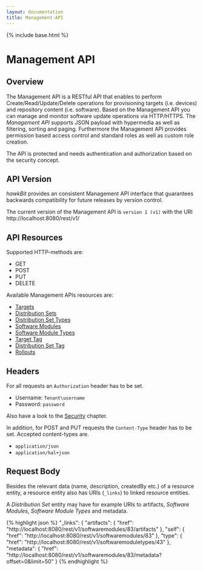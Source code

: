 ```yaml
---
layout: documentation
title: Management-API
---
```


{% include base.html %}

# Management API

## Overview
The Management API is a RESTful API that enables to perform Create/Read/Update/Delete operations for provisioning targets (i.e. devices) and repository content (i.e. software). Based on the Management API you can manage and monitor software update operations via HTTP/HTTPS. The _Management API_ supports JSON payload with hypermedia as well as filtering, sorting and paging. Furthermore the Management API provides permission based access control and standard roles as well as custom role creation.  

The API is protected and needs authentication and authorization based on the security concept.

## API Version

_hawkBit_ provides an consistent Management API interface that guarantees backwards compatibility for future releases by version control.

The current version of the Management API is `version 1 (v1)` with the URI http://localhost:8080/rest/v1/

## API Resources

Supported HTTP-methods are:

- GET
- POST
- PUT
- DELETE

Available Management APIs resources are:

* [Targets](https://docs.bosch-iot-rollouts.com/documentation/rest-api/targets-api-guide.html)
* [Distribution Sets](https://docs.bosch-iot-rollouts.com/documentation/rest-api/distributionsets-api-guide.html)
* [Distribution Set Types](https://docs.bosch-iot-rollouts.com/documentation/rest-api/distributionsettypes-api-guide.html)
* [Software Modules](https://docs.bosch-iot-rollouts.com/documentation/rest-api/softwaremodules-api-guide.html)
* [Software Module Types](https://docs.bosch-iot-rollouts.com/documentation/rest-api/softwaremoduletypes-api-guide.html)
* [Target Tag](https://docs.bosch-iot-rollouts.com/documentation/rest-api/targettag-api-guide.html)
* [Distribution Set Tag](https://docs.bosch-iot-rollouts.com/documentation/rest-api/distributionsettag-api-guide.html)
* [Rollouts](https://docs.bosch-iot-rollouts.com/documentation/rest-api/rollout-api-guide.html)


## Headers

For all requests an `Authorization` header has to be set.

* Username: `Tenant\username`
* Password: `password`

Also have a look to the [Security](../security/security.html) chapter.

In addition, for POST and PUT requests the `Content-Type` header has to be set. Accepted content-types are.

* `application/json`
* `application/hal+json`

## Request Body

Besides the relevant data (name, description, createdBy etc.) of a resource entity, a resource entity also has URIs (`_links`) to linked resource entities.

A _Distribution Set_ entity may have for example URIs to artifacts, _Software Modules_, _Software Module Types_ and metadata.


{% highlight json %}
"_links": {
    "artifacts": {
        "href": "http://localhost:8080/rest/v1/softwaremodules/83/artifacts"
    },
    "self": {
        "href": "http://localhost:8080/rest/v1/softwaremodules/83"
    },
    "type": {
        "href": "http://localhost:8080/rest/v1/softwaremoduletypes/43"
    },
    "metadata": {
        "href": "http://localhost:8080/rest/v1/softwaremodules/83/metadata?offset=0&limit=50"
    }
{% endhighlight %}
